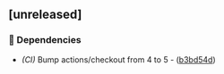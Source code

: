 ## [unreleased]

### 🤖 Dependencies

- *(CI)* Bump actions/checkout from 4 to 5 - ([b3bd54d](https://github.com/jexxa-projects/ESPAdapters/commit/b3bd54d0f4e8d01f7e61135a2774ab6316b09a23))

<!-- generated by git-cliff -->
